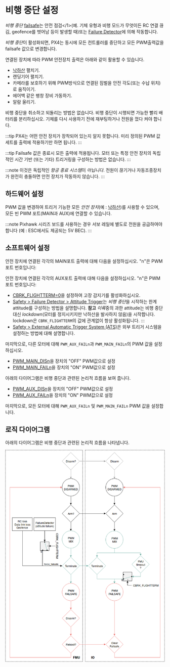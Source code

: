 # 비행 중단 설정

*비행 중단* [failsafe](../config/safety.md#failsafe_actions)는 안전 점검</1>(예. 기체 유형과 비행 모드가 무엇이든 RC 연결 끊김, geofence를 벗어남 등이 발생할 때)또는 [Failure Detector](../config/safety.md#failure_detector)에 의해 작동합니다. </p> 

*비행 중단*이 활성화되면, PX4는 동시에 모든 컨트롤러를 중단하고 모든 PWM출력값을 failsafe 값으로 변경합니다.

연결된 장치에 따라 PWM 안전장치 출력은 아래와 같이 활용할 수 있습니다.

- [낙하산](../peripherals/parachute.md) 펼치기.
- 랜딩기어 펼치기.
- 카메라를 보호하기 위해 PWM방식으로 연결된 짐벌을 안전 각도(또는 수납 위치) 로 움직이기.
- 에어백 같은 팽창 장비 가동하기.
- 알람 울리기.

비행 중단을 취소하고 되돌리는 방법은 없습니다. 비행 중단이 시행되면 가능한 빨리 배터리를 분리하십시오. 기체를 다시 사용하기 전에 재부팅하거나 전원을 껐다 켜야 합니다.

:::tip PX4는 어떤 안전 장치가 장착되어 있는지 알지 못합니다. 미리 정의된 PWM 값 세트를 출력에 적용하기만 하면 됩니다.
:::

:::tip
Failsafe 값은 종료시 모든 출력에 적용됩니다. 모터 또는 특정 안전 장치의 독립적인 시간 기반 (또는 기타) 트리거링을 구성하는 방법은 없습니다.
:::

:::note
이것은 독립적인 *항공 종료 시스템*이 *아닙니다*. 전원이 끊기거나 자동조종장치가 완전히 충돌하면 안전 장치가 작동하지 않습니다.
:::

## 하드웨어 설정

PWM 값을 변경하여 트리거 기능한 모든 *안전 장치*(예 : [낙하산](../peripherals/parachute.md))를 사용할 수 있으며, 모든 빈 PWM 포트(MAIN과 AUX)에 연결할 수 있습니다.

:::note
Pixhawk 시리즈 보드를 사용하는 경우 서보 레일에 별도로 전원을 공급하여야 합니다 (예 : ESC에서도 제공되는 5V BEC).
:::

## 소프트웨어 설정

안전 장치에 연결된 각각의 MAIN포트 출력에 대해 다음을 설정하십시오. "n"은 PWM 포트 번호입니다:

안전 장치에 연결된 각각의 AUX포트 출력에 대해 다음을 설정하십시오. "n"은 PWM 포트 번호입니다:

- [CBRK_FLIGHTTERM=0](../advanced_config/parameter_reference.md#CBRK_FLIGHTTERM)을 설정하여 고장 감지기를 활성화하십시오.
- [Safety > Failure Detector > Attitude Trigger](../config/safety.md#attitude_trigger)는 *비행 중단*을 시작하는 한계 attitude를 구성하는 방법을 설명합니다. **참고** *이륙*중의 과한 attitude는 비행 중단 대신 *lockdown*(모터를 정지시키지만 낙하산을 발사하지 않음)을 시작합니다. lockdown은 `CBRK_FLIGHTTERM`의 값에 관계없이 항상 활성화됩니다.
:::
- [Safety > External Automatic Trigger System (ATS)](../config/safety.md#external_ats)은 외부 트리거 시스템을 설정하는 방법에 대해 설명합니다.

마지막으로, 다른 모터에 대해 `PWM_AUX_FAILn`과 `PWM_MAIN_FAILn`의 PWM 값을 설정하십시오.

- [PWM_MAIN_DISn](../advanced_config/parameter_reference.md#PWM_MAIN_DIS1)을 장치의 "OFF" PWM값으로 설정
- [PWM_MAIN_FAILn](../advanced_config/parameter_reference.md#PWM_MAIN_FAIL1)을 장치의 "ON" PWM값으로 설정

아래의 다이어그램은 비행 중단과 관련된 논리적 흐름을 보여 줍니다.

- [PWM_AUX_DISn](../advanced_config/parameter_reference.md#PWM_AUX_DIS1)을 장치의 "OFF" PWM값으로 설정
- [PWM_AUX_FAILn](../advanced_config/parameter_reference.md#PWM_AUX_FAIL1)을 장치의 "ON" PWM값으로 설정

마지막으로, 모든 모터에 대해 `PWM_AUX_FAILn` 및 `PWM_MAIN_FAILn` PWM 값을 설정합니다.

## 로직 다이어그램

아래의 다이어그램은 비행 중단과 관련된 논리적 흐름을 나타냅니다.

![로직 다이어그램](../../assets/config/flight_termination_logic_diagram.png)